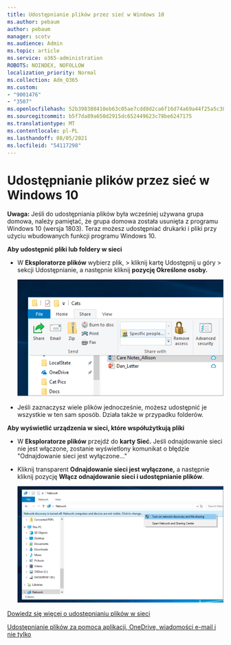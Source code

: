 ```yaml
---
title: Udostępnianie plików przez sieć w Windows 10
ms.author: pebaum
author: pebaum
manager: scotv
ms.audience: Admin
ms.topic: article
ms.service: o365-administration
ROBOTS: NOINDEX, NOFOLLOW
localization_priority: Normal
ms.collection: Adm_O365
ms.custom:
- "9001476"
- "3507"
ms.openlocfilehash: 52b398388410eb63c05ae7cdd8d2ca6f16d74a69a44f25a5c38e95bf163e9e02
ms.sourcegitcommit: b5f7da89a650d2915dc652449623c78be6247175
ms.translationtype: MT
ms.contentlocale: pl-PL
ms.lasthandoff: 08/05/2021
ms.locfileid: "54117298"
---
```

# <a name="file-sharing-over-a-network-in-windows-10"></a>Udostępnianie plików przez sieć w Windows 10

**Uwaga:** Jeśli do udostępniania plików była wcześniej używana grupa domowa, należy pamiętać, że grupa domowa została usunięta z programu Windows 10 (wersja 1803). Teraz możesz udostępniać drukarki i pliki przy użyciu wbudowanych funkcji programu Windows 10.

**Aby udostępnić pliki lub foldery w sieci**

- W **Eksploratorze plików** wybierz plik, >  kliknij kartę Udostępnij u  góry > sekcji Udostępnianie, a następnie kliknij **pozycję Określone osoby.**

    ![Udostępnij plik określonym osobom.](media/share-with-specific-people.png)
          
- Jeśli zaznaczysz wiele plików jednocześnie, możesz udostępnić je wszystkie w ten sam sposób. Działa także w przypadku folderów.

**Aby wyświetlić urządzenia w sieci, które współużytkują pliki**

- W **Eksploratorze plików** przejdź do **karty Sieć.** Jeśli odnajdowanie sieci nie jest włączone, zostanie wyświetlony komunikat o błędzie "Odnajdowanie sieci jest wyłączone..."

- Kliknij transparent **Odnajdowanie sieci jest wyłączone,** a następnie kliknij pozycję **Włącz odnajdowanie sieci i udostępnianie plików**.

    ![Włącz odnajdowanie sieci i udostępnianie plików.](media/turn-on-network-discovery.png)

[Dowiedz się więcej o udostępnianiu plików w sieci](https://support.microsoft.com/help/4092694/windows-10-file-sharing-over-a-network)

[Udostępnianie plików za pomocą aplikacji, OneDrive, wiadomości e-mail i nie tylko](https://support.microsoft.com/help/4027674/windows-10-share-files-in-file-explorer)
